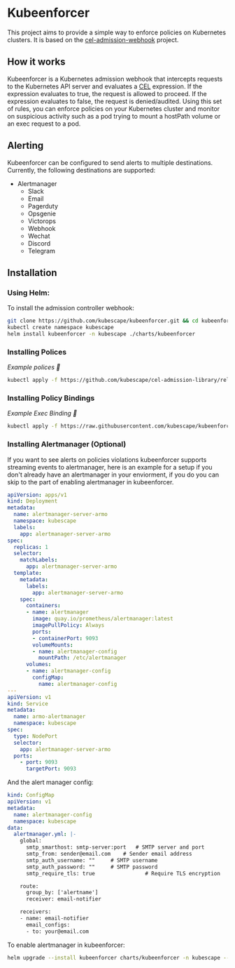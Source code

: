 # Kubeenforcer
This project aims to provide a simple way to enforce policies on Kubernetes clusters. It is based on the [cel-admission-webhook](https://github.com/kubernetes/cel-admission-webhook) project.

## How it works
Kubeenforcer is a Kubernetes admission webhook that intercepts requests to the Kubernetes API server and evaluates a [CEL](https://github.com/google/cel-spec) expression. If the expression evaluates to true, the request is allowed to proceed. If the expression evaluates to false, the request is denied/audited.
Using this set of rules, you can enforce policies on your Kubernetes cluster and monitor on suspicious activity such as a pod trying to mount a hostPath volume or an exec request to a pod.

## Alerting
Kubeenforcer can be configured to send alerts to multiple destinations. Currently, the following destinations are supported:
- Alertmanager
    - Slack
    - Email
    - Pagerduty
    - Opsgenie
    - Victorops
    - Webhook
    - Wechat
    - Discord
    - Telegram

## Installation

### Using Helm:
To install the admission controller webhook:
```bash
git clone https://github.com/kubescape/kubeenforcer.git && cd kubeenforcer
kubectl create namespace kubescape
helm install kubeenforcer -n kubescape ./charts/kubeenforcer
```

### Installing Polices
*Example polices 🚧*
```bash
kubectl apply -f https://github.com/kubescape/cel-admission-library/releases/download/v0.7/kubescape-validating-admission-policies-x-v1alpha1.yaml
```

### Installing Policy Bindings
*Example Exec Binding 🚧*
```bash
kubectl apply -f https://raw.githubusercontent.com/kubescape/kubeenforcer/main/policies-bindings/exec/binding.yaml
```

### Installing Alertmanager (Optional)
If you want to see alerts on policies violations kubeenforcer supports streaming events to alertmanager, here is an example for a setup if you don't already have an alertmanager in your enviorment, if you do you can skip to the part of enabling alertmanager in kubeenforcer.
```yaml
apiVersion: apps/v1
kind: Deployment
metadata:
  name: alertmanager-server-armo
  namespace: kubescape
  labels:
    app: alertmanager-server-armo
spec:
  replicas: 1
  selector:
    matchLabels:
      app: alertmanager-server-armo
  template:
    metadata:
      labels:
        app: alertmanager-server-armo
    spec:
      containers:
      - name: alertmanager
        image: quay.io/prometheus/alertmanager:latest
        imagePullPolicy: Always
        ports:
        - containerPort: 9093
        volumeMounts:
        - name: alertmanager-config
          mountPath: /etc/alertmanager
      volumes:
      - name: alertmanager-config
        configMap:
          name: alertmanager-config
---
apiVersion: v1
kind: Service
metadata:
  name: armo-alertmanager
  namespace: kubescape
spec:
  type: NodePort
  selector:
    app: alertmanager-server-armo
  ports:
    - port: 9093
      targetPort: 9093
```

And the alert manager config:
```yaml
kind: ConfigMap
apiVersion: v1
metadata:
  name: alertmanager-config
  namespace: kubescape
data:
  alertmanager.yml: |-
    global:
      smtp_smarthost: smtp-server:port   # SMTP server and port
      smtp_from: sender@email.com    # Sender email address
      smtp_auth_username: ""     # SMTP username
      smtp_auth_password: ""     # SMTP password
      smtp_require_tls: true                # Require TLS encryption

    route:
      group_by: ['alertname']
      receiver: email-notifier

    receivers:
    - name: email-notifier
      email_configs:
      - to: your@email.com
```
To enable alertmanager in kubeenforcer:
```bash
helm upgrade --install kubeenforcer charts/kubeenforcer -n kubescape --set admissionWebhook.alertmanager.enabled=true --set admissionWebhook.alertmanager.endpoint=<ALERT_MANAGER_SERVICE_ENDPOINT:PORT>
```